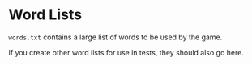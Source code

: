 # Word Lists

`words.txt` contains a large list of words to be used by the game.

If you create other word lists for use in tests, they should also go here.
